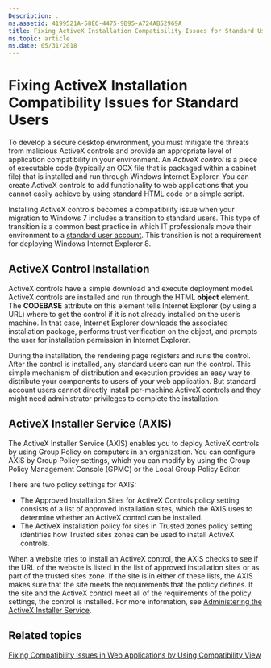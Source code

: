 ```yaml
---
Description: .
ms.assetid: 4199521A-58E6-4475-9B95-A724AB52969A
title: Fixing ActiveX Installation Compatibility Issues for Standard Users
ms.topic: article
ms.date: 05/31/2018
---
```


# Fixing ActiveX Installation Compatibility Issues for Standard Users

To develop a secure desktop environment, you must mitigate the threats from malicious ActiveX controls and provide an appropriate level of application compatibility in your environment. An *ActiveX control* is a piece of executable code (typically an OCX file that is packaged within a cabinet file) that is installed and run through Windows Internet Explorer. You can create ActiveX controls to add functionality to web applications that you cannot easily achieve by using standard HTML code or a simple script.

Installing ActiveX controls becomes a compatibility issue when your migration to Windows 7 includes a transition to standard users. This type of transition is a common best practice in which IT professionals move their environment to a [standard user account](https://support.microsoft.com/hub/4338813/windows-help). This transition is not a requirement for deploying Windows Internet Explorer 8.

## ActiveX Control Installation

ActiveX controls have a simple download and execute deployment model. ActiveX controls are installed and run through the HTML **object** element. The **CODEBASE** attribute on this element tells Internet Explorer (by using a URL) where to get the control if it is not already installed on the user’s machine. In that case, Internet Explorer downloads the associated installation package, performs trust verification on the object, and prompts the user for installation permission in Internet Explorer.

During the installation, the rendering page registers and runs the control. After the control is installed, any standard users can run the control. This simple mechanism of distribution and execution provides an easy way to distribute your components to users of your web application. But standard account users cannot directly install per-machine ActiveX controls and they might need administrator privileges to complete the installation.

## ActiveX Installer Service (AXIS)

The ActiveX Installer Service (AXIS) enables you to deploy ActiveX controls by using Group Policy on computers in an organization. You can configure AXIS by Group Policy settings, which you can modify by using the Group Policy Management Console (GPMC) or the Local Group Policy Editor.

There are two policy settings for AXIS:

-   The Approved Installation Sites for ActiveX Controls policy setting consists of a list of approved installation sites, which the AXIS uses to determine whether an ActiveX control can be installed.
-   The ActiveX installation policy for sites in Trusted zones policy setting identifies how Trusted sites zones can be used to install ActiveX controls.

When a website tries to install an ActiveX control, the AXIS checks to see if the URL of the website is listed in the list of approved installation sites or as part of the trusted sites zone. If the site is in either of these lists, the AXIS makes sure that the site meets the requirements that the policy defines. If the site and the ActiveX control meet all of the requirements of the policy settings, the control is installed. For more information, see [Administering the ActiveX Installer Service](/previous-versions/windows/it-pro/windows-7/dd631688(v=ws.10)).

## Related topics

<dl> <dt>

[Fixing Compatibility Issues in Web Applications by Using Compatibility View](remediating-web-applications-and-add-ons.md)
</dt> </dl>

 

 